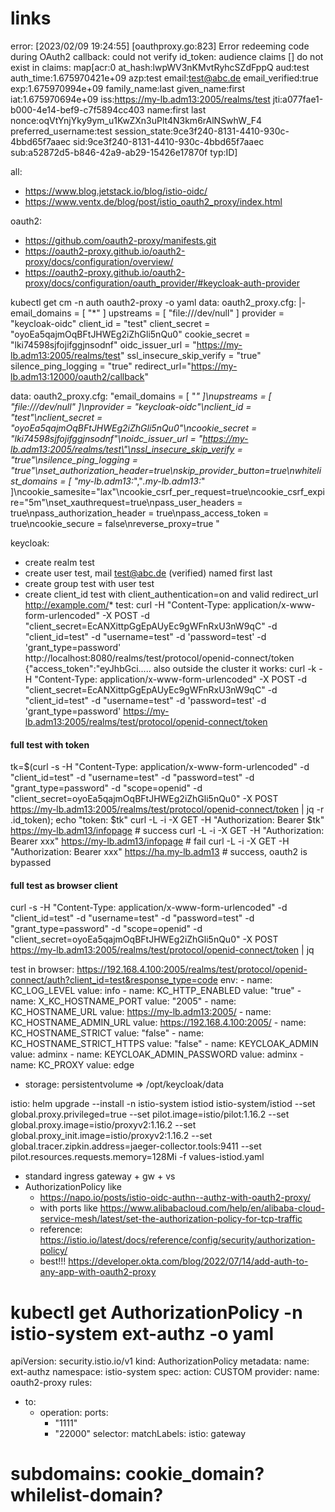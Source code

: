 # links


error:
[2023/02/09 19:24:55] [oauthproxy.go:823] Error redeeming code during OAuth2 callback: could not verify id_token: audience claims [] do not exist in claims: map[acr:0 at_hash:lwpWV3nKMvtRyhcSZdFppQ aud:test auth_time:1.675970421e+09 azp:test email:test@abc.de email_verified:true exp:1.675970994e+09 family_name:last given_name:first iat:1.675970694e+09 iss:https://my-lb.adm13:2005/realms/test jti:a077fae1-b000-4e14-bef9-c7f5894cc403 name:first last nonce:oqVtYnjYky9ym_u1KwZXn3uPlt4N3km6rAlNSwhW_F4 preferred_username:test session_state:9ce3f240-8131-4410-930c-4bbd65f7aaec sid:9ce3f240-8131-4410-930c-4bbd65f7aaec sub:a52872d5-b846-42a9-ab29-15426e17870f typ:ID]


all: 
- https://www.blog.jetstack.io/blog/istio-oidc/
- https://www.ventx.de/blog/post/istio_oauth2_proxy/index.html

oauth2:
- https://github.com/oauth2-proxy/manifests.git
- https://oauth2-proxy.github.io/oauth2-proxy/docs/configuration/overview/ 
- https://oauth2-proxy.github.io/oauth2-proxy/docs/configuration/oauth_provider/#keycloak-auth-provider

kubectl get cm -n auth oauth2-proxy -o yaml
data:
  oauth2_proxy.cfg: |-
    email_domains = [ "*" ]
    upstreams = [ "file:///dev/null" ]
    provider = "keycloak-oidc"
    client_id = "test"
    client_secret = "oyoEa5qajmOqBFtJHWEg2iZhGli5nQu0"
    cookie_secret = "lki74598sjfojifggjnsodnf"
    oidc_issuer_url = "https://my-lb.adm13:2005/realms/test"
    ssl_insecure_skip_verify = "true"
    silence_ping_logging = "true"
    redirect_url="https://my-lb.adm13:12000/oauth2/callback"

data:
  oauth2_proxy.cfg: "email_domains = [ \"*\" ]\nupstreams = [ \"file:///dev/null\"
    ]\nprovider = \"keycloak-oidc\"\nclient_id = \"test\"\nclient_secret = \"oyoEa5qajmOqBFtJHWEg2iZhGli5nQu0\"\ncookie_secret
    = \"lki74598sjfojifggjnsodnf\"\noidc_issuer_url = \"https://my-lb.adm13:2005/realms/test\"\nssl_insecure_skip_verify
    = \"true\"\nsilence_ping_logging = \"true\"\nset_authorization_header=true\nskip_provider_button=true\nwhitelist_domains
    = [ \"my-lb.adm13:*\",\"*.my-lb.adm13:*\" ]\ncookie_samesite=\"lax\"\ncookie_csrf_per_request=true\ncookie_csrf_expire=\"5m\"\nset_xauthrequest=true\npass_user_headers
    = true\npass_authorization_header = true\npass_access_token = true\ncookie_secure
    = false\nreverse_proxy=true "


keycloak:
- create realm test
- create user test, mail test@abc.de (verified) named first last
- create group test with user test
- create client_id test with client_authentication=on and valid redirect_url http://example.com/*
test: 
curl -H "Content-Type: application/x-www-form-urlencoded" -X POST -d "client_secret=EcANXittpGgEpAUyEc9gWFnRxU3nW9qC" -d "client_id=test" -d "username=test"  -d 'password=test' -d 'grant_type=password'  http://localhost:8080/realms/test/protocol/openid-connect/token
{"access_token":"eyJhbGci.....
also outside the cluster it works:
curl -k -H "Content-Type: application/x-www-form-urlencoded" -X POST -d "client_secret=EcANXittpGgEpAUyEc9gWFnRxU3nW9qC" -d "client_id=test" -d "username=test"  -d 'password=test' -d 'grant_type=password'  https://my-lb.adm13:2005/realms/test/protocol/openid-connect/token

#### full test with token
tk=$(curl -s -H "Content-Type: application/x-www-form-urlencoded" -d "client_id=test" -d "username=test" -d "password=test" -d "grant_type=password" -d "scope=openid" -d "client_secret=oyoEa5qajmOqBFtJHWEg2iZhGli5nQu0" -X POST https://my-lb.adm13:2005/realms/test/protocol/openid-connect/token | jq -r .id_token); echo "token: $tk"
curl -L -i -X GET -H "Authorization: Bearer $tk" https://my-lb.adm13/infopage # success
curl -L -i -X GET -H "Authorization: Bearer xxx" https://my-lb.adm13/infopage # fail
curl -L -i -X GET -H "Authorization: Bearer xxx" https://ha.my-lb.adm13 # success, oauth2 is bypassed


#### full test as browser client
 curl -s -H "Content-Type: application/x-www-form-urlencoded" -d "client_id=test" -d "username=test" -d "password=test" -d "grant_type=password" -d "scope=openid" -d "client_secret=oyoEa5qajmOqBFtJHWEg2iZhGli5nQu0" -X POST https://my-lb.adm13:2005/realms/test/protocol/openid-connect/token | jq


test in browser: https://192.168.4.100:2005/realms/test/protocol/openid-connect/auth?client_id=test&response_type=code
env:
    - name: KC_LOG_LEVEL
      value: info
    - name: KC_HTTP_ENABLED
      value: "true"
    - name: X_KC_HOSTNAME_PORT
      value: "2005"
    - name: KC_HOSTNAME_URL
      value: https://my-lb.adm13:2005/
    - name: KC_HOSTNAME_ADMIN_URL
      value: https://192.168.4.100:2005/
    - name: KC_HOSTNAME_STRICT
      value: "false"
    - name: KC_HOSTNAME_STRICT_HTTPS
      value: "false"
    - name: KEYCLOAK_ADMIN
      value: adminx
    - name: KEYCLOAK_ADMIN_PASSWORD
      value: adminx
    - name: KC_PROXY
      value: edge


- storage: persistentvolume => /opt/keycloak/data

istio: 
helm upgrade --install -n istio-system istiod istio-system/istiod --set global.proxy.privileged=true --set pilot.image=istio/pilot:1.16.2 --set global.proxy.image=istio/proxyv2:1.16.2 --set global.proxy_init.image=istio/proxyv2:1.16.2 --set global.tracer.zipkin.address=jaeger-collector.tools:9411 --set pilot.resources.requests.memory=128Mi -f values-istiod.yaml 


  - standard ingress gateway + gw + vs
  - AuthorizationPolicy like
    - https://napo.io/posts/istio-oidc-authn--authz-with-oauth2-proxy/
    - with ports like https://www.alibabacloud.com/help/en/alibaba-cloud-service-mesh/latest/set-the-authorization-policy-for-tcp-traffic
    - reference: https://istio.io/latest/docs/reference/config/security/authorization-policy/
    - best!!! https://developer.okta.com/blog/2022/07/14/add-auth-to-any-app-with-oauth2-proxy
  # kubectl get AuthorizationPolicy -n istio-system ext-authz -o yaml
apiVersion: security.istio.io/v1
kind: AuthorizationPolicy
metadata:
  name: ext-authz
  namespace: istio-system
spec:
  action: CUSTOM
  provider:
    name: oauth2-proxy
  rules:
  - to:
    - operation:
        ports:
        - "1111"
        - "22000"
  selector:
    matchLabels:
      istio: gateway


# subdomains: cookie_domain? whilelist-domain?
